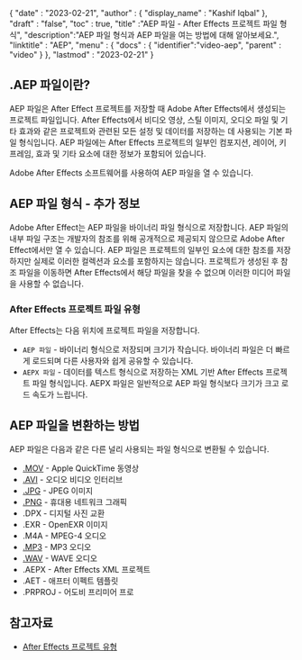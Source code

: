 {
  "date" : "2023-02-21",
  "author" : {
    "display_name" : "Kashif Iqbal"
},
  "draft" : "false",
  "toc" : true,
  "title" :"AEP 파일 - After Effects 프로젝트 파일 형식",
  "description":"AEP 파일 형식과 AEP 파일을 여는 방법에 대해 알아보세요.",
  "linktitle" : "AEP",
  "menu" : {
    "docs" : {
      "identifier":"video-aep",
      "parent" : "video"
}
},
  "lastmod" : "2023-02-21"
}

## .AEP 파일이란?

AEP 파일은 After Effect 프로젝트를 저장할 때 Adobe After Effects에서 생성되는 프로젝트 파일입니다. After Effects에서 비디오 영상, 스틸 이미지, 오디오 파일 및 기타 효과와 같은 프로젝트와 관련된 모든 설정 및 데이터를 저장하는 데 사용되는 기본 파일 형식입니다. AEP 파일에는 After Effects 프로젝트의 일부인 컴포지션, 레이어, 키프레임, 효과 및 기타 요소에 대한 정보가 포함되어 있습니다.

Adobe After Effects 소프트웨어를 사용하여 AEP 파일을 열 수 있습니다.

## AEP 파일 형식 - 추가 정보

Adobe After Effect는 AEP 파일을 바이너리 파일 형식으로 저장합니다. AEP 파일의 내부 파일 구조는 개발자의 참조를 위해 공개적으로 제공되지 않으므로 Adobe After Effect에서만 열 수 있습니다. AEP 파일은 프로젝트의 일부인 요소에 대한 참조를 저장하지만 실제로 이러한 컬렉션과 요소를 포함하지는 않습니다. 프로젝트가 생성된 후 참조 파일을 이동하면 After Effects에서 해당 파일을 찾을 수 없으며 이러한 미디어 파일을 사용할 수 없습니다.

### After Effects 프로젝트 파일 유형

After Effects는 다음 위치에 프로젝트 파일을 저장합니다.

* `AEP 파일` - 바이너리 형식으로 저장되며 크기가 작습니다. 바이너리 파일은 더 빠르게 로드되며 다른 사용자와 쉽게 공유할 수 있습니다.
* `AEPX 파일` - 데이터를 텍스트 형식으로 저장하는 XML 기반 After Effects 프로젝트 파일 형식입니다. AEPX 파일은 일반적으로 AEP 파일 형식보다 크기가 크고 로드 속도가 느립니다.

## AEP 파일을 변환하는 방법

AEP 파일은 다음과 같은 다른 널리 사용되는 파일 형식으로 변환될 수 있습니다.

* [.MOV](/ko/video/mov/) - Apple QuickTime 동영상
* [.AVI](/ko/video/avi/) - 오디오 비디오 인터리브
* [.JPG](/ko/image/jpeg/) - JPEG 이미지
* [.PNG](/ko/image/png/) - 휴대용 네트워크 그래픽
* .DPX - 디지털 사진 교환
* .EXR - OpenEXR 이미지
* .M4A - MPEG-4 오디오
* [.MP3](/ko/오디오/mp3/) - MP3 오디오
* [.WAV](/ko/audio/wav/) - WAVE 오디오
* .AEPX - After Effects XML 프로젝트
* .AET - 애프터 이펙트 템플릿
* .PRPROJ - 어도비 프리미어 프로

## 참고자료

- [After Effects 프로젝트 유형](https://helpx.adobe.com/after-effects/using/projects.html)

